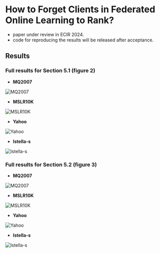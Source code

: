 # How to Forget Clients in Federated Online Learning to Rank?
- paper under review in ECIR 2024.
- code for reproducing the results will be released after acceptance.

## Results

### Full results for Section 5.1 (figure 2)

- **MQ2007**
  
![MQ2007](https://github.com/ielab/foltr-unlearning/blob/main/images/MQ2007_original.png)

- **MSLR10K**
  
![MSLR10K](https://github.com/ielab/foltr-unlearning/blob/main/images/MSLR10K_original.png)

- **Yahoo**
  
![Yahoo](https://github.com/ielab/foltr-unlearning/blob/main/images/Yahoo_original.png)

- **Istella-s**
  
![Istella-s](https://github.com/ielab/foltr-unlearning/blob/main/images/Istella-s_original.png)


### Full results for Section 5.2 (figure 3)

- **MQ2007**
  
![MQ2007](https://github.com/ielab/foltr-unlearning/blob/main/images/MQ2007_unlearn.png)

- **MSLR10K**
  
![MSLR10K](https://github.com/ielab/foltr-unlearning/blob/main/images/MSLR10K_unlearn.png)

- **Yahoo**
  
![Yahoo](https://github.com/ielab/foltr-unlearning/blob/main/images/Yahoo_unlearn.png)

- **Istella-s**
  
![Istella-s](https://github.com/ielab/foltr-unlearning/blob/main/images/Istella-s_unlearn.png)
